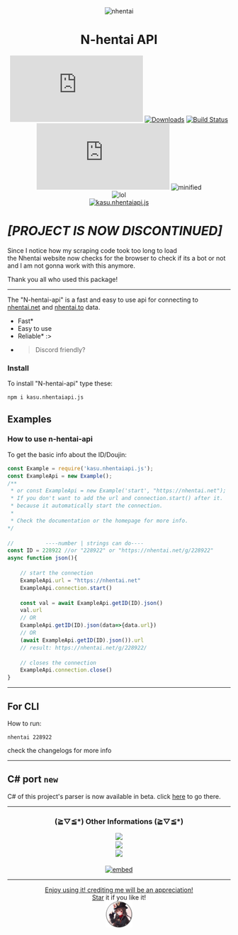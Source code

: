 <div align="center">
<img src="https://i.redd.it/fkg9yip5yyl21.png" height="140px" title="nhentai"/>
<h1>N-hentai API</h1>
<p>

[![unstable](https://img.shields.io/npm/v/kasu.nhentaiapi.js?color=red&label=unstable&style=for-the-badge)](https://ichimakikasura.github.io/kasu.nhentaiapi.js/changelogs#370)
[![Downloads](https://img.shields.io/npm/dt/kasu.nhentaiapi.js.svg?maxAge=3600&style=for-the-badge)](https://ichimakikasura.github.io/kasu.nhentaiapi.js/)
[![Build Status](https://img.shields.io/badge/BUILD-failing-red?style=for-the-badge)](https://app.travis-ci.com/IchimakiKasura/kasu.nhentaiapi.js)
![Snyk Vulnerabilities for npm package](https://img.shields.io/snyk/vulnerabilities/npm/kasu.nhentaiapi.js?style=for-the-badge)
![minified](https://img.shields.io/badge/-minified%20-gray?style=for-the-badge "^3.0.0 versions are now already MINIFIED!")<br/>
![lol](https://img.shields.io/badge/-Astolfo--chan%20is%20now%20sad%20and%20will%20no%20longer%20work%20with%20this%20project-ff1100?style=for-the-badge "unofficial api of nhentai")<br>
[![kasu.nhentaiapi.js](https://snyk.io/advisor/npm-package/kasu.nhentaiapi.js/badge.svg)](https://snyk.io/advisor/npm-package/kasu.nhentaiapi.js "bruh")
</div>

# _[PROJECT IS NOW DISCONTINUED]_

Since I notice how my scraping code took too long to load <br>
the Nhentai website now checks for the browser to check if its a bot or not <br>
and I am not gonna work with this anymore.

Thank you all who used this package!

---
The "N-hentai-api" is a fast and easy to use api for connecting to [nhentai.net]("https://nhentai.net/") and [nhentai.to]("https://nhentai.to/") data.
* Fast*
* Easy to use
* Reliable* :>
* > Discord friendly?

### Install
To install "N-hentai-api" type these:
```
npm i kasu.nhentaiapi.js
```
## Examples
### How to use n-hentai-api
To get the basic info about the ID/Doujin:
```js
const Example = require('kasu.nhentaiapi.js');
const ExampleApi = new Example();
/**
 * or const ExampleApi = new Example('start', "https://nhentai.net");
 * If you don't want to add the url and connection.start() after it.
 * because it automatically start the connection.
 * 
 * Check the documentation or the homepage for more info.
*/

//          ----number | strings can do----
const ID = 228922 //or "228922" or "https://nhentai.net/g/228922"
async function json(){

    // start the connection
    ExampleApi.url = "https://nhentai.net"
    ExampleApi.connection.start()

    const val = await ExampleApi.getID(ID).json()
    val.url
    // OR
    ExampleApi.getID(ID).json(data=>{data.url})
    // OR
    (await ExampleApi.getID(ID).json()).url
    // result: https://nhentai.net/g/228922/

    // closes the connection
    ExampleApi.connection.close()
}
```
---
## For CLI
How to run:
    
    nhentai 228922 

check the changelogs for more info

---
## C# port `new`
C# of this project's parser is now available in beta. click [here](https://github.com/IchimakiKasura/kasu.nhentaiapi.cs) to go there.

---

<div align="center">

<h3> (≧▽≦*) Other Informations (≧▽≦*)</h3>

[![](https://user-images.githubusercontent.com/80595346/137737347-4585f4d6-a590-43e5-af3e-1a3b489886f6.png)](https://ichimakikasura.github.io/kasu.nhentaiapi.js/licenses "MIT Licence")<br/>
[![](https://user-images.githubusercontent.com/80595346/137737333-90ca92bc-5d01-4119-b5c4-d76a4867946d.png)](https://ichimakikasura.github.io/kasu.nhentaiapi.js/documentation "API Documentation")<br/>
[![](https://user-images.githubusercontent.com/80595346/137737338-26bd22d1-370f-4521-858e-5abd34b8fade.png)](https://ichimakikasura.github.io/kasu.nhentaiapi.js/changelogs "Update History")<br/><br/>
<a href="https://ichimakikasura.github.io/kasu.nhentaiapi.js/" title="Homepage"><img src="https://ichimakikasura.github.io/kasu.nhentaiapi.js/other/previewLink.png" width="55%" alt="embed"><br/>
<hr>
Enjoy using it! crediting me will be an appreciation!<br/>
<a href="https://github.com/IchimakiKasura/kasu.nhentaiapi.js" title="Star it!">Star</a> it if you like it!<br/>
<img src="https://raw.githubusercontent.com/IchimakiKasura/IchimakiKasura/main/astorufo.png" title="Created by Ichimaki" height="60"/>